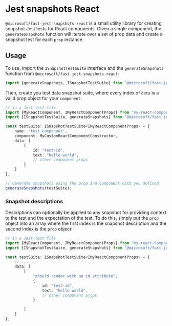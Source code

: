# Jest snapshots React

`@microsoft/fast-jest-snapshots-react` is a small utility library for creating snapshot Jest tests for React components.
Given a single component, the `generateSnapshots` function will iterate over a set of prop data and create a snapshot test for each `prop` instance.

## Usage

To use, import the `ISnapshotTestSuite` interface and the `generateSnapshots` function from `@microsoft/fast-jest-snapshots-react`:

```ts
import {generateSnapshots, ISnapshotTestSuite} from "@microsoft/fast-jest-snapshots-react";
```

Then, create you test data snapshot suite, where every index of `data` is a valid prop object for your `component`:

```ts
// in a Jest test file
import {MyReactComponent, IMyReactComponentProps} from "my-react-component.tsx";
import {ISnapshotTestSuite, generateSnapshots} from "@microsoft/fast-jest-snapshots-react";

const testSuite: ISnapshotTestSuite<IMyReactComponentProps> = {
    name: 'test component',
    component: MyCustomReactComponentConstructor,
    data: [
        {
            id: "test-id",
            text: "hello world",
            // other component props
        }
    ]
};

// Generate snapshots using the prop and component data you defined
generateSnapshots(testSuite);
```

### Snapshot descriptions
Descriptions can optionally be applied to any snapshot for providing context to the test and the expectation of the test.
To do this, simply put the `prop` object into an array where the first index is the snapshot description and the second index is the `prop` object:

```ts
// in a Jest test file
import {MyReactComponent, IMyReactComponentProps} from "my-react-component.tsx";
import {ISnapshotTestSuite, generateSnapshots} from "@microsoft/fast-jest-snapshots-react";

const testSuite: ISnapshotTestSuite<IMyReactComponentProps> = {
    // ...
    data: [
        [
            "should render with an id attribute",
            {
                id: "test-id",
                text: "hello world",
                // other component props
            }

        ]
    ]
};
```
